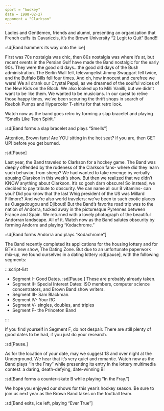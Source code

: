 ```yaml
---
sport = "hockey"
date = 1998-02-27
opponent = "Clarkson"
---
```


Ladies and Gentlemen, friends and alumni, presenting an organization that French cuffs its Cavariccis, it’s the Brown University “2 Legit to Quit” Band!!!

:sd[Band hammers its way onto the ice]

First was 70s nostalgia was chic, then 80s nostalgia was where it’s at, but recent events in the Persian Gulf have made the Band nostalgic for the early 90s. They were the good old days...the good old days of the Bush administration. The Berlin Wall fell, televangelist Jimmy Swaggart fell twice, and the Buffalo Bills fell four times. And oh, how innocent and carefree we were! We all drank our Crystal Pepsi, as we dreamed of the soulful voices of the New Kids on the Block. We also looked up to Milli Vanilli, but we didn’t want to be like them. We wanted to be musicians. In our quest to relive those happy times, we’ve been scouring the thrift shops in search of Reebok Pumps and Hypercolor T-shirts for that retro look.

Watch now as the band goes retro by forming a slap bracelet and playing “Smells Like Teen Spirit.”

:sd[Band forms a slap bracelet and plays “Smells”]

Attention, Brown fans! Are YOU sitting in the hot seat? If you are, then GET UP! before you get burned.

:sd[Pause]

Last year, the Band traveled to Clarkson for a hockey game. The Band was deeply offended by the rudeness of the Clarkson fans- where did they learn such behavior, from sheep? We had wanted to take revenge by verbally abusing Clarskon in this week’s show. But then we realized that we didn’t KNOW anything about Clarkson. It’s so gosh darn obscure! So instead, we decided to pay tribute to obscurity. We can name all our B vitamins- can you? Did you know that the last Whig president of the US was Millard Fillmore? And we’re also world travelers: we’ve been to such exotic places as Ouagadougou and Djibouti! But the Band’s favorite road trip was to the nation of Andorra, tucked away in the picturesque Pyrennes between France and Spain. We returned with a lovely photograph of the beautiful Andorran landscape. All of it. Watch now as the Band salutes obscurity by forming Andorra and playing “Kodachrome.”

:sd[Band forms Andorra and plays “Kodachrome”]

The Band recently completed its applications for the housing lottery and for BTV’s new show, The Dating Zone. But due to an unfortunate paperwork mix-up, we found ourselves in a dating lottery :sd[pause], with the following segments:

:::script-list

- Segment I- Good Dates. :sd[Pause.] These are probably already taken.
- Segment II- Special Interest Dates: ISO members, computer science concentrators, and Brown Band show writers.
- Segment III- Sam Blackman.
- Segment IV- Your RC
- Segment V- singles, doubles, and triples
- Segment F- the Princeton Band

:::

If you find yourself in Segment F, do not despair. There are still plenty of good dates to be had, if you just do your research.

:sd[Pause.]

As for the location of your date, may we suggest 18 and over night at the Underground. We hear that it’s very quiet and romantic. Watch now as the Band plays “In the Fray” while presenting its entry in the lottery multimedia contest: a daring, death-defying, date-winning B!

:sd[Band forms a counter-skate B while playing “In the Fray.”]

We hope you enjoyed our shows for this year’s hockey season. Be sure to join us next year as the Brown Band takes on the football team.

:sd[Band exits, ice left, playing “Ever True”]
